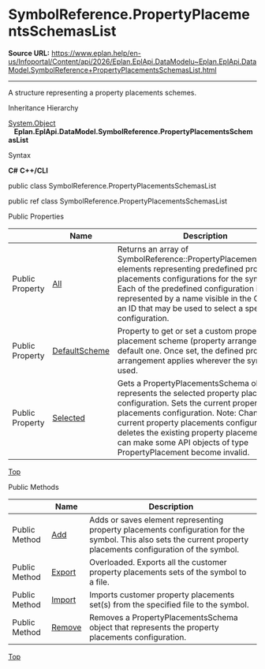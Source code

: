 # SymbolReference.PropertyPlacementsSchemasList

**Source URL:** https://www.eplan.help/en-us/Infoportal/Content/api/2026/Eplan.EplApi.DataModelu~Eplan.EplApi.DataModel.SymbolReference+PropertyPlacementsSchemasList.html

---

A structure representing a property placements schemes.

Inheritance Hierarchy

[System.Object](#)  
   **Eplan.EplApi.DataModel.SymbolReference.PropertyPlacementsSchemasList**

Syntax

**C#**
**C++/CLI**


public class SymbolReference.PropertyPlacementsSchemasList

public ref class SymbolReference.PropertyPlacementsSchemasList

Public Properties

|  | Name | Description |
| --- | --- | --- |
| Public Property | [All](Eplan.EplApi.DataModelu~Eplan.EplApi.DataModel.SymbolReference+PropertyPlacementsSchemasList~All.html) | Returns an array of SymbolReference::PropertyPlacementsSchema elements representing predefined property placements configurations for the symbol. Each of the predefined configuration is represented by a name visible in the GUI and an ID that may be used to select a specific configuration. |
| Public Property | [DefaultScheme](Eplan.EplApi.DataModelu~Eplan.EplApi.DataModel.SymbolReference+PropertyPlacementsSchemasList~DefaultScheme.html) | Property to get or set a custom property placement scheme (property arrangement) as default one. Once set, the defined property arrangement applies wherever the symbol is used. |
| Public Property | [Selected](Eplan.EplApi.DataModelu~Eplan.EplApi.DataModel.SymbolReference+PropertyPlacementsSchemasList~Selected.html) | Gets a PropertyPlacementsSchema object that represents the selected property placements configuration. Sets the current property placements configuration. Note: Changing the current property placements configuration deletes the existing property placements. This can make some API objects of type PropertyPlacement become invalid. |

[Top](#top)

Public Methods

|  | Name | Description |
| --- | --- | --- |
| Public Method | [Add](Eplan.EplApi.DataModelu~Eplan.EplApi.DataModel.SymbolReference+PropertyPlacementsSchemasList~Add.html) | Adds or saves element representing property placements configuration for the symbol. This also sets the current property placements configuration of the symbol. |
| Public Method | [Export](Eplan.EplApi.DataModelu~Eplan.EplApi.DataModel.SymbolReference+PropertyPlacementsSchemasList~Export.html) | Overloaded. Exports all the customer property placements sets of the symbol to a file. |
| Public Method | [Import](Eplan.EplApi.DataModelu~Eplan.EplApi.DataModel.SymbolReference+PropertyPlacementsSchemasList~Import.html) | Imports customer property placements set(s) from the specified file to the symbol. |
| Public Method | [Remove](Eplan.EplApi.DataModelu~Eplan.EplApi.DataModel.SymbolReference+PropertyPlacementsSchemasList~Remove.html) | Removes a PropertyPlacementsSchema object that represents the property placements configuration. |

[Top](#top)
